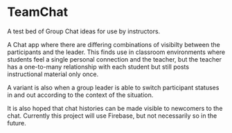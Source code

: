 # TeamChat
A test bed of Group Chat ideas for use by instructors.

A Chat app where there are differing combinations of visibilty between the participants and the leader. This finds use in classroom environments where students feel a single personal connection and the teacher, but the teacher has a one-to-many relationship with each student but still posts instructional material only once.

A variant is also when a group leader is able to switch participant statuses in and out according to the context of the situation.

It is also hoped that chat histories can be made visible to newcomers to the chat. 
Currently this project will use Firebase, but not necessarily so in the future.
